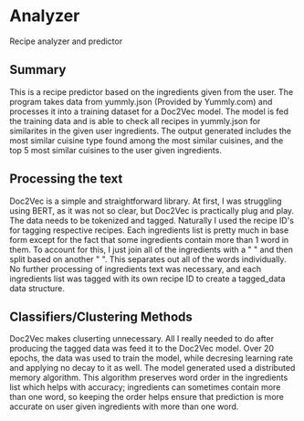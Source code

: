 # Analyzer

Recipe analyzer and predictor

## Summary

This is a recipe predictor based on the ingredients given from the user. The program takes data from yummly.json (Provided by Yummly.com) and processes it into a training dataset for a Doc2Vec model. The model is fed the training data and is able to check all recipes in yummly.json for similarites in the given user ingredients. The output generated includes the most similar cuisine type found among the most similar cuisines, and the top 5 most similar cuisines to the user given ingredients.

## Processing the text

Doc2Vec is a simple and straightforward library. At first, I was struggling using BERT, as it was not so clear, but Doc2Vec is practically plug and play. The data needs to be tokenized and tagged. Naturally I used the recipe ID's for tagging respective recipes. Each ingredients list is pretty much in base form except for the fact that some ingredients contain more than 1 word in them. To account for this, I just join all of the ingredients with a " " and then split based on another " ". This separates out all of the words individually. No further processing of ingredients text was necessary, and each ingredients list was tagged with its own recipe ID to create a tagged_data data structure.

## Classifiers/Clustering Methods

Doc2Vec makes cluserting unnecessary. All I really needed to do after producing the tagged data was feed it to the Doc2Vec model. Over 20 epochs, the data was used to train the model, while decresing learning rate and applying no decay to it as well. The model generated used a distributed memory algorithm. This algorithm preserves word order in the ingredients list which helps with accuracy; ingredients can sometimes contain more than one word, so keeping the order helps ensure that prediction is more accurate on user given ingredients with more than one word.
